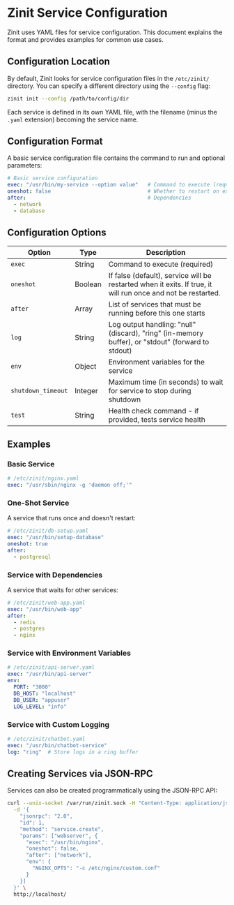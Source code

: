 # Zinit Service Configuration

Zinit uses YAML files for service configuration. This document explains the format and provides examples for common use cases.

## Configuration Location

By default, Zinit looks for service configuration files in the `/etc/zinit/` directory. You can specify a different directory using the `--config` flag:

```bash
zinit init --config /path/to/config/dir
```

Each service is defined in its own YAML file, with the filename (minus the `.yaml` extension) becoming the service name.

## Configuration Format

A basic service configuration file contains the command to run and optional parameters:

```yaml
# Basic service configuration
exec: "/usr/bin/my-service --option value"   # Command to execute (required)
oneshot: false                               # Whether to restart on exit
after:                                       # Dependencies
  - network
  - database
```

## Configuration Options

| Option | Type | Description |
|--------|------|-------------|
| `exec` | String | Command to execute (required) |
| `oneshot` | Boolean | If false (default), service will be restarted when it exits. If true, it will run once and not be restarted. |
| `after` | Array | List of services that must be running before this one starts |
| `log` | String | Log output handling: "null" (discard), "ring" (in-memory buffer), or "stdout" (forward to stdout) |
| `env` | Object | Environment variables for the service |
| `shutdown_timeout` | Integer | Maximum time (in seconds) to wait for service to stop during shutdown |
| `test` | String | Health check command - if provided, tests service health |

## Examples

### Basic Service

```yaml
# /etc/zinit/nginx.yaml
exec: "/usr/sbin/nginx -g 'daemon off;'"
```

### One-Shot Service

A service that runs once and doesn't restart:

```yaml
# /etc/zinit/db-setup.yaml
exec: "/usr/bin/setup-database"
oneshot: true
after:
  - postgresql
```

### Service with Dependencies

A service that waits for other services:

```yaml
# /etc/zinit/web-app.yaml
exec: "/usr/bin/web-app"
after:
  - redis
  - postgres
  - nginx
```

### Service with Environment Variables

```yaml
# /etc/zinit/api-server.yaml
exec: "/usr/bin/api-server"
env:
  PORT: "3000"
  DB_HOST: "localhost"
  DB_USER: "appuser"
  LOG_LEVEL: "info"
```

### Service with Custom Logging

```yaml
# /etc/zinit/chatbot.yaml
exec: "/usr/bin/chatbot-service"
log: "ring"  # Store logs in a ring buffer
```

## Creating Services via JSON-RPC

Services can also be created programmatically using the JSON-RPC API:

```bash
curl --unix-socket /var/run/zinit.sock -H "Content-Type: application/json" \
  -d '{
    "jsonrpc": "2.0",
    "id": 1,
    "method": "service.create",
    "params": ["webserver", {
      "exec": "/usr/bin/nginx",
      "oneshot": false,
      "after": ["network"],
      "env": {
        "NGINX_OPTS": "-c /etc/nginx/custom.conf"
      }
    }]
  }' \
  http://localhost/